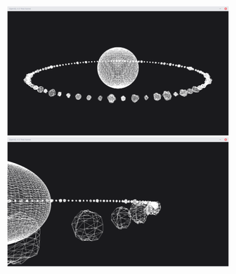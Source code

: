 ![alt tag](https://github.com/aolo2/BMSTU/raw/master/GFX/Scene/Screenshots/Screenshot_2017-02-26_22-33-20.png)
![alt tag](https://github.com/aolo2/BMSTU/raw/master/GFX/Scene/Screenshots/Screenshot_2017-02-26_22-33-54.png)
